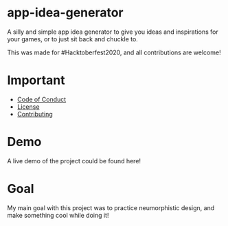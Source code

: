 # app-idea-generator

A silly and simple app idea generator to give you ideas and inspirations for your games, or to just sit back and chuckle to. 

This was made for #Hacktoberfest2020, and all contributions are welcome! 

# Important 

  - [Code of Conduct]
  - [License]
  - [Contributing]
  
 # Demo
 
 A live demo of the project could be found here!
 
 # Goal
 
 My main goal with this project was to practice neumorphistic design, and make something cool while doing it!
  
  
 [Code of Conduct]: https://github.com/harshhh-dev/app-idea-generator/blob/master/CODE_OF_CONDUCT.md
 [License]: https://github.com/harshhh-dev/app-idea-generator/blob/master/LICENSE
 [Contributing]: https://github.com/harshhh-dev/app-idea-generator/blob/master/Contributing.md
